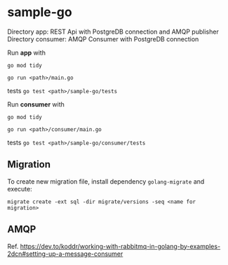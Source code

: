# sample-go

Directory app: REST Api with PostgreDB connection and AMQP publisher
Directory consumer: AMQP Consumer with PostgreDB connection

Run **app** with

`go mod tidy`

`go run <path>/main.go`

tests `go test <path>/sample-go/tests`


Run **consumer** with

`go mod tidy`

`go run <path>/consumer/main.go`

tests `go test <path>/sample-go/consumer/tests`

## Migration
To create new migration file, install dependency `golang-migrate` and execute:

`migrate create -ext sql -dir migrate/versions -seq <name for migration>`

## AMQP
Ref. https://dev.to/koddr/working-with-rabbitmq-in-golang-by-examples-2dcn#setting-up-a-message-consumer